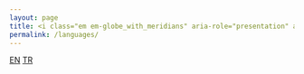 ```yaml
---
layout: page
title: <i class="em em-globe_with_meridians" aria-role="presentation" aria-label="GLOBE WITH MERIDIANS"></i>
permalink: /languages/
---
```



[EN](../)
[TR](../tr/)
